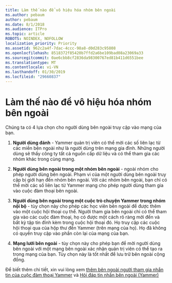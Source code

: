 ```yaml
---
title: Làm thế nào để vô hiệu hóa nhóm bên ngoài
ms.author: pebaum
author: pebaum
ms.date: 8/1/2018
ms.audience: ITPro
ms.topic: article
ROBOTS: NOINDEX, NOFOLLOW
localization_priority: Priority
ms.assetid: 962c2a4f-7dac-4ccc-98a8-d0d283c95808
ms.openlocfilehash: 8518372f85420b7ffd2a6be109bad08a23069a33
ms.sourcegitcommit: 0ae6cbb8cf2836da98300767ed81b411d6551bee
ms.translationtype: MT
ms.contentlocale: vi-VN
ms.lasthandoff: 01/30/2019
ms.locfileid: "29660837"
---
```

# <a name="how-to-disable-external-groups"></a>Làm thế nào để vô hiệu hóa nhóm bên ngoài

Chúng ta có 4 lựa chọn cho người dùng bên ngoài truy cập vào mạng của bạn.
  
1. **Người dùng đánh** - Yammer quản trị viên có thể mời các số liên lạc từ các miền bên ngoài như là người dùng trên mạng gia đình. Những người dùng sẽ thấy công ty tất cả nguồn cấp dữ liệu và có thể tham gia các nhóm khác trong cùng mạng. 
    
2. **Người dùng bên ngoài trong một nhóm bên ngoài** - ngoài nhóm cho phép người dùng bên ngoài. Phạm vi của một người dùng bên ngoài truy cập bị giới hạn đến nhóm bên ngoài. Với các nhóm bên ngoài, bạn chỉ có thể mời các số liên lạc từ Yammer mạng cho phép người dùng tham gia vào cuộc đàm thoại bên ngoài. 
    
3. **Người dùng bên ngoài trong một cuộc trò chuyện Yammer trong nhóm nội bộ** - tùy chọn này cho phép các học viên bên ngoài để được thêm vào một cuộc hội thoại cụ thể. Người tham gia bên ngoài chỉ có thể tham gia vào các cuộc đàm thoại, họ có được một cách rõ ràng mời đến và bất kỳ tập tin đính kèm trong cuộc hội thoại đó. Họ truy cập các cuộc hội thoại qua của hộp thư đến Yammer (trên mạng của họ). Họ đã không có quyền truy cập vào phần còn lại của mạng của bạn. 
    
4. **Mạng lưới bên ngoài** - tùy chọn này cho phép bạn để mời người dùng bên ngoài với một mạng bên ngoài xác nhận quản trị viên có thể tạo ra trong mạng của bạn. Tùy chọn này là tốt nhất để lưu trữ bên ngoài cộng đồng. 
    
Để biết thêm chi tiết, xin vui lòng xem [thêm bên ngoài người tham gia nhắn tin của cuộc đàm thoại Yammer](https://support.office.com/article/add-external-messaging-participants-to-your-yammer-conversations-423653bb-86b2-4eac-9d7e-dca121f7c16c?ui=en-US&amp;rs=en-US&amp;ad=US) và [Hỏi đáp tin nhắn bên ngoài (Yammer)](https://support.office.com/article/External-messaging-FAQ-Yammer-35b59d6c-bb1c-4541-bf19-9f67d2f2b199)
  

